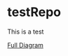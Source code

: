 # testRepo
This is a test



[Full Diagram](https://mermaid-js.github.io/mermaid-live-editor/beta/view/?code=https://raw.githubusercontent.com/scheuclu/testRepo/main/stateDiagram.mermaid?token=GHSAT0AAAAAABRIB5O252V7424JBWCALDK2YQ7RAPA)




```mermaid:diagram.mermaid

```
```mermaid:diagram.mermaid

```
